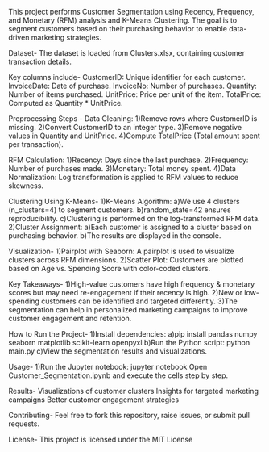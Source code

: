 This project performs Customer Segmentation using Recency, Frequency, and Monetary (RFM) analysis and K-Means Clustering.
The goal is to segment customers based on their purchasing behavior to enable data-driven marketing strategies.

Dataset-
The dataset is loaded from Clusters.xlsx, containing customer transaction details.

Key columns include-
CustomerID: Unique identifier for each customer.
InvoiceDate: Date of purchase.
InvoiceNo: Number of purchases.
Quantity: Number of items purchased.
UnitPrice: Price per unit of the item.
TotalPrice: Computed as Quantity * UnitPrice.

Preprocessing Steps -
Data Cleaning:
1)Remove rows where CustomerID is missing.
2)Convert CustomerID to an integer type.
3)Remove negative values in Quantity and UnitPrice.
4)Compute TotalPrice (Total amount spent per transaction).

RFM Calculation:
1)Recency: Days since the last purchase.
2)Frequency: Number of purchases made.
3)Monetary: Total money spent.
4)Data Normalization: Log transformation is applied to RFM values to reduce skewness.

Clustering Using K-Means-
1)K-Means Algorithm:
a)We use 4 clusters (n_clusters=4) to segment customers.
b)random_state=42 ensures reproducibility.
c)Clustering is performed on the log-transformed RFM data.
2)Cluster Assignment:
a)Each customer is assigned to a cluster based on purchasing behavior.
b)The results are displayed in the console.

Visualization-
1)Pairplot with Seaborn:
A pairplot is used to visualize clusters across RFM dimensions.
2)Scatter Plot:
Customers are plotted based on Age vs. Spending Score with color-coded clusters.

Key Takeaways-
1)High-value customers have high frequency & monetary scores but may need re-engagement if their recency is high.
2)New or low-spending customers can be identified and targeted differently.
3)The segmentation can help in personalized marketing campaigns to improve customer engagement and retention.

How to Run the Project-
1)Install dependencies:
a)pip install pandas numpy seaborn matplotlib scikit-learn openpyxl
b)Run the Python script:
  python main.py
c)View the segmentation results and visualizations.

Usage-
1)Run the Jupyter notebook:
jupyter notebook
Open Customer_Segmentation.ipynb and execute the cells step by step.

Results-
Visualizations of customer clusters
Insights for targeted marketing campaigns
Better customer engagement strategies

Contributing-
Feel free to fork this repository, raise issues, or submit pull requests.

License-
This project is licensed under the MIT License
